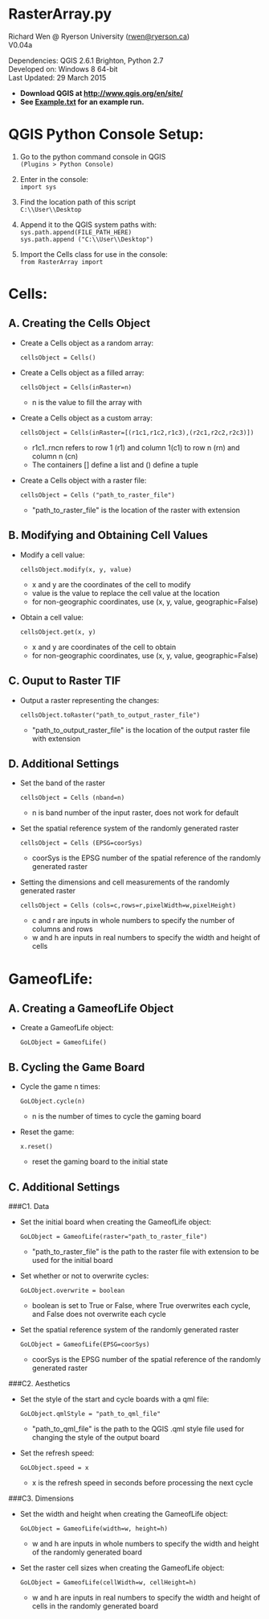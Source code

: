  
# RasterArray.py  
  

Richard Wen @ Ryerson University (rwen@ryerson.ca)  
V0.04a  
  
Dependencies: QGIS 2.6.1 Brighton, Python 2.7  
Developed on: Windows 8 64-bit  
Last Updated: 29 March 2015  
  
* **Download QGIS at http://www.qgis.org/en/site/**  
* **See [Example.txt](https://github.com/rwenite/QGIS_RasterArray/blob/master/Example.txt) for an example run.**
   
  
#  QGIS Python Console Setup:
  
  
 1. Go to the python command console in QGIS  
   `(Plugins > Python Console)`
  
 2. Enter in the console:  
    `import sys`
  
 3. Find the location path of this script  
    `C:\\User\\Desktop`
  
 4. Append it to the QGIS system paths with:  
       `sys.path.append(FILE_PATH_HERE)`   
       `sys.path.append ("C:\\User\\Desktop")`
      
 5.  Import the Cells class for use in the console:  
    `from RasterArray import`
  
  
# Cells:
  
  
##  A. Creating the Cells Object  
  
 * Create a Cells object as a random array:
   
    `cellsObject = Cells()`
  
 * Create a Cells object as a filled array:
   
    `cellsObject = Cells(inRaster=n)`  
    + n is the value to fill the array with
  
 * Create a Cells object as a custom array:
   
    `cellsObject = Cells(inRaster=[(r1c1,r1c2,r1c3),(r2c1,r2c2,r2c3)])`  
    + r1c1..rncn refers to row 1 (r1) and column 1(c1) to row n (rn) and column n (cn)  
    + The containers [] define a list and () define a tuple
  
 * Create a Cells object with a raster file:
 
    `cellsObject = Cells ("path_to_raster_file")`  
    + "path_to_raster_file" is the location of the raster with
      extension
  
##  B. Modifying and Obtaining Cell Values  
   
 * Modify a cell value:
   
    `cellsObject.modify(x, y, value)`  
    + x and y are the coordinates of the cell to modify  
    + value is the value to replace the cell value at the location  
    + for non-geographic coordinates, use (x, y, value, geographic=False)
  
 * Obtain a cell value:
 
    `cellsObject.get(x, y)`  
    + x and y are coordinates of the cell to obtain  
    + for non-geographic coordinates, use (x, y, value, geographic=False)
  
##  C. Ouput to Raster TIF  
  
 * Output a raster representing the changes:
 
    `cellsObject.toRaster("path_to_output_raster_file")`  
    + "path_to_output_raster_file" is the location of the output
      raster file with extension
  
##  D. Additional Settings  
  
 * Set the band of the raster
   
    `cellsObject = Cells (nband=n)`  
    + n is band number of the input raster, does not work for default
  
 * Set the spatial reference system of the randomly generated raster
   
    `cellsObject = Cells (EPSG=coorSys)`  
    + coorSys is the EPSG number of the spatial reference of the randomly generated raster
  
 * Setting the dimensions and cell measurements of the randomly generated raster
   
    `cellsObject = Cells (cols=c,rows=r,pixelWidth=w,pixelHeight)`  
    + c and r are inputs in whole numbers to specify the number of columns and rows  
    + w and h are inputs in real numbers to specify the width and height of cells
  
  
# GameofLife:
  
  
##  A. Creating a GameofLife Object  
  
 * Create a GameofLife object:  

    `GoLObject = GameofLife()`
  
##  B. Cycling the Game Board  
  
 * Cycle the game n times:  

    `GoLObject.cycle(n)`  
    + n is the number of times to cycle the gaming board
  
 * Reset the game:

    `x.reset()`  
    + reset the gaming board to the initial state
  
##  C. Additional Settings  
  
###C1. Data  
  
 * Set the initial board when creating the GameofLife object:
   
    `GoLObject = GameofLife(raster="path_to_raster_file")`  
    + "path_to_raster_file" is the path to the raster file with extension to be used for the initial board
  
 * Set whether or not to overwrite cycles:

    `GoLObject.overwrite = boolean`  
    + boolean is set to True or False, where True overwrites each cycle, and False does not overwrite each cycle
  
 * Set the spatial reference system of the randomly generated raster
   
    `GoLObject = GameofLife(EPSG=coorSys)`  
    + coorSys is the EPSG number of the spatial reference of the randomly generated raster
  
###C2. Aesthetics  
  
 * Set the style of the start and cycle boards with a qml file:

    `GoLObject.qmlStyle = "path_to_qml_file"`  
    + "path_to_qml_file" is the path to the QGIS .qml style file used for changing the style of the output board
  
 * Set the refresh speed:

    `GoLObject.speed = x`  
    + x is the refresh speed in seconds before processing the next cycle
  
###C3. Dimensions  
  
 * Set the width and height when creating the GameofLife object:
   
    `GoLObject = GameofLife(width=w, height=h)`  
    + w and h are inputs in whole numbers to specify the width and height of the randomly generated board
  
* Set the raster cell sizes when creating the GameofLife object:

    `GoLObject = GameofLife(cellWidth=w, cellHeight=h)`  
    + w and h are inputs in real numbers to specify the width and height of cells in the randomly generated board
  
  
